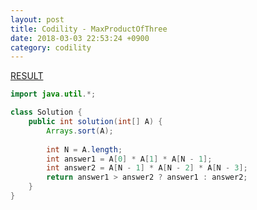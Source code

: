 ```yaml
---
layout: post
title: Codility - MaxProductOfThree
date: 2018-03-03 22:53:24 +0900
category: codility
---
```


[RESULT](https://app.codility.com/demo/results/training4QKGBE-GMY)

```java
import java.util.*;

class Solution {
    public int solution(int[] A) {
        Arrays.sort(A);
        
        int N = A.length;
        int answer1 = A[0] * A[1] * A[N - 1];
        int answer2 = A[N - 1] * A[N - 2] * A[N - 3];
        return answer1 > answer2 ? answer1 : answer2;
    }
}
```
